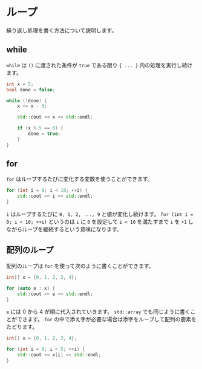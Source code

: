 # ループ

繰り返し処理を書く方法について説明します。

## while

`while` は `()` に渡された条件が `true` である限り
`{ ... }` 内の処理を実行し続けます。

```cpp
int x = 5;
bool done = false;

while (!done) {
    x += x - 3;

    std::cout << x << std::endl;

    if (x % 5 == 0) {
        done = true;
    }
}
```

## for

`for` はループするたびに変化する変数を使うことができます。

```cpp
for (int i = 0; i < 10; ++i) {
    std::cout << i << std::endl;
}
```

`i` はループするたびに `0, 1, 2, ..., 9` と値が変化し続けます。
`for (int i = 0; i < 10; ++i)` というのは `i` に `0` を設定して
`i < 10` を満たすまで `i` を `+1` しながらループを継続するという意味になります。

## 配列のループ

配列のループは `for` を使って次のように書くことができます。

```cpp
int[] x = {0, 1, 2, 3, 4};

for (auto e : x) {
    std::cout << e << std::endl;
}
```

`e` には 0 から 4 が順に代入されていきます。
`std::array` でも同じように書くことができます。
`for` の中で添え字が必要な場合は添字をループして配列の要素をたどります。

```cpp
int[] x = {0, 1, 2, 3, 4};

for (int i = 0; i < 5; ++i) {
    std::cout << x[i] << std::endl;
}
```
